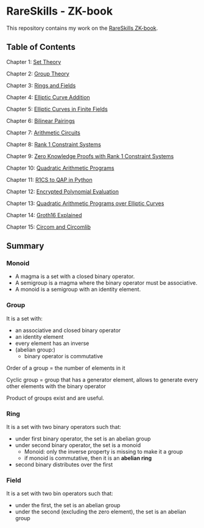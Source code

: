 # RareSkills - ZK-book


This repository contains my work on the [RareSkills ZK-book](https://www.rareskills.io/zk-book).

## Table of Contents

Chapter 1: [Set Theory](./set-theory/README.md)

Chapter 2: [Group Theory](./group-theory/README.md)

Chapter 3: [Rings and Fields](./rings-and-fields/README.md)

Chapter 4: [Elliptic Curve Addition](./elliptic-curve-addition/README.md)

Chapter 5: [Elliptic Curves in Finite Fields](./elliptic-curve-finite-field/README.md)

Chapter 6: [Bilinear Pairings](./bilinear-pairing/README.md)

Chapter 7: [Arithmetic Circuits](./arithmetic-circuits/README.md)

Chapter 8: [Rank 1 Constraint Systems](./rank-1-constraint-systems/README.md)

Chapter 9: [Zero Knowledge Proofs with Rank 1 Constraint Systems](./zkp-with-r1cs/README.md)

Chapter 10: [Quadratic Arithmetic Programs](./quadratic-arithmetic-programs/README.md)

Chapter 11: [R1CS to QAP in Python](./r1cs-to-qap/README.md)

Chapter 12: [Encrypted Polynomial Evaluation](./encrypted-polynomial-evaluation/README.md)

Chapter 13: [Quadratic Arithmetic Programs over Elliptic Curves](./qap-over-elliptic-curve/README.md)

Chapter 14: [Groth16 Explained]()

Chapter 15: [Circom and Circomlib]()


## Summary
### Monoid
- A magma is a set with a closed binary operator.
- A semigroup is a magma where the binary operator must be associative.
- A monoid is a semigroup with an identity element.

### Group
It is a set with:
* an associative and closed binary operator
* an identity element
* every element has an inverse
* (abelian group:) 
    * binary operator is commutative

Order of a group = the number of elements in it

Cyclic group = group that has a generator element, allows to generate every other elements with the binary operator

Product of groups exist and are useful.

### Ring
It is a set with two binary operators such that:
- under first binary operator, the set is an abelian group
- under second binary operator, the set is a monoid
    - Monoid: only the inverse property is missing to make it a group
    - if monoid is commutative, then it is an **abelian ring**
- second binary distributes over the first


### Field
It is a set with two bin operators such that:
- under the first, the set is an abelian group
- under the second (excluding the zero element), the set is an abelian group


